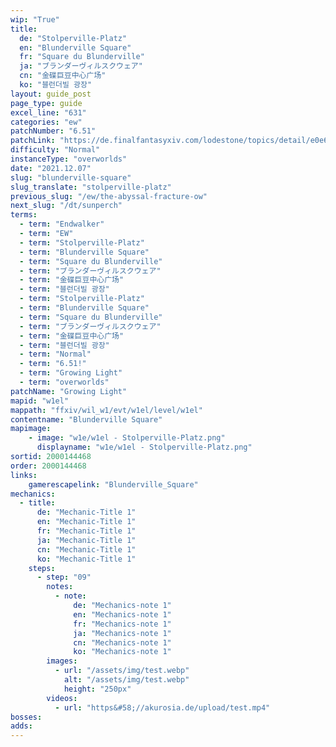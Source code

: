 ```yaml
---
wip: "True"
title:
  de: "Stolperville-Platz"
  en: "Blunderville Square"
  fr: "Square du Blunderville"
  ja: "ブランダーヴィルスクウェア"
  cn: "金碟巨豆中心广场"
  ko: "블런더빌 광장"
layout: guide_post
page_type: guide
excel_line: "631"
categories: "ew"
patchNumber: "6.51"
patchLink: "https://de.finalfantasyxiv.com/lodestone/topics/detail/e0e60e53cf65e1eda8e1fe7051b418e24bedb1c4"
difficulty: "Normal"
instanceType: "overworlds"
date: "2021.12.07"
slug: "blunderville-square"
slug_translate: "stolperville-platz"
previous_slug: "/ew/the-abyssal-fracture-ow"
next_slug: "/dt/sunperch"
terms:
  - term: "Endwalker"
  - term: "EW"
  - term: "Stolperville-Platz"
  - term: "Blunderville Square"
  - term: "Square du Blunderville"
  - term: "ブランダーヴィルスクウェア"
  - term: "金碟巨豆中心广场"
  - term: "블런더빌 광장"
  - term: "Stolperville-Platz"
  - term: "Blunderville Square"
  - term: "Square du Blunderville"
  - term: "ブランダーヴィルスクウェア"
  - term: "金碟巨豆中心广场"
  - term: "블런더빌 광장"
  - term: "Normal"
  - term: "6.51!"
  - term: "Growing Light"
  - term: "overworlds"
patchName: "Growing Light"
mapid: "w1el"
mappath: "ffxiv/wil_w1/evt/w1el/level/w1el"
contentname: "Blunderville Square"
mapimage:
    - image: "w1e/w1el - Stolperville-Platz.png"
      displayname: "w1e/w1el - Stolperville-Platz.png"
sortid: 2000144468
order: 2000144468
links:
    gamerescapelink: "Blunderville_Square"
mechanics:
  - title:
      de: "Mechanic-Title 1"
      en: "Mechanic-Title 1"
      fr: "Mechanic-Title 1"
      ja: "Mechanic-Title 1"
      cn: "Mechanic-Title 1"
      ko: "Mechanic-Title 1"
    steps:
      - step: "09"
        notes:
          - note:
              de: "Mechanics-note 1"
              en: "Mechanics-note 1"
              fr: "Mechanics-note 1"
              ja: "Mechanics-note 1"
              cn: "Mechanics-note 1"
              ko: "Mechanics-note 1"
        images:
          - url: "/assets/img/test.webp"
            alt: "/assets/img/test.webp"
            height: "250px"
        videos:
          - url: "https&#58;//akurosia.de/upload/test.mp4"
bosses:
adds:
---
```

